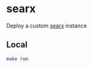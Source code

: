 # searx

Deploy a custom [searx](https://searx.github.io/searx) instance

## Local

```bash
make run
```
